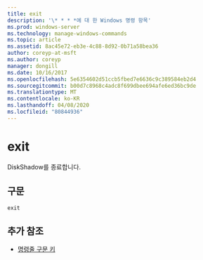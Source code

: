 ```yaml
---
title: exit
description: '\* * * *에 대 한 Windows 명령 항목'
ms.prod: windows-server
ms.technology: manage-windows-commands
ms.topic: article
ms.assetid: 8ac45e72-eb3e-4c88-8d92-0b71a58bea36
author: coreyp-at-msft
ms.author: coreyp
manager: dongill
ms.date: 10/16/2017
ms.openlocfilehash: 5e6354602d51ccb5fbed7e6636c9c389584eb2d4
ms.sourcegitcommit: b00d7c8968c4adc8f699dbee694afe6ed36bc9de
ms.translationtype: MT
ms.contentlocale: ko-KR
ms.lasthandoff: 04/08/2020
ms.locfileid: "80844936"
---
```

# <a name="exit"></a>exit



DiskShadow를 종료합니다.

## <a name="syntax"></a>구문

```
exit
```

## <a name="additional-references"></a>추가 참조

- [명령줄 구문 키](command-line-syntax-key.md)
